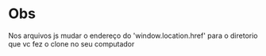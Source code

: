 # Obs

Nos arquivos js mudar o endereço do 'window.location.href' para o diretorio que vc fez o clone no seu computador 

